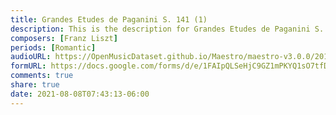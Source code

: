 ```yaml
---
title: Grandes Etudes de Paganini S. 141 (1)
description: This is the description for Grandes Etudes de Paganini S. 141 by Franz Liszt
composers: [Franz Liszt]
periods: [Romantic]
audioURL: https://OpenMusicDataset.github.io/Maestro/maestro-v3.0.0/2018/MIDI-Unprocessed_Recital1-3_MID--AUDIO_01_R1_2018_wav--3.midi
formURL: https://docs.google.com/forms/d/e/1FAIpQLSeHjC9GZ1mPKYQ1sO7tfD33oBiIlQ4LyFC-nvLB3-q6uipiYw/viewform
comments: true
share: true
date: 2021-08-08T07:43:13-06:00
---
```

